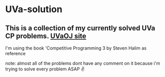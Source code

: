 # UVa-solution

## This is a collection of my currently solved UVa CP problems. [UVaOJ site](https://uva.onlinejudge.org/)

I'm using the book 'Competitive Programming 3 by Steven Halim as reference


note: almost all of the problems dont have any comment on it because i'm trying to solve every problem ASAP :v:

